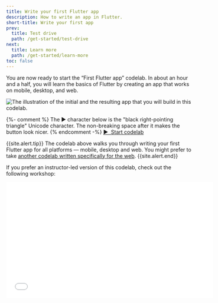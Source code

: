 ```yaml
---
title: Write your first Flutter app
description: How to write an app in Flutter.
short-title: Write your first app
prev:
  title: Test drive
  path: /get-started/test-drive
next:
  title: Learn more
  path: /get-started/learn-more
toc: false
---
```


You are now ready to start the “First Flutter app” codelab.
In about an hour and a half,
you will learn the basics of Flutter
by creating an app
that works on mobile, desktop, and web.

<div class="juicy-button-container">
  <img src="/assets/images/docs/get-started/codelab-goal-background.jpg" alt="The illustration of the initial and the resulting app that you will build in this codelab.">

  {%- comment %}
    The &#9654; character below is the "black right-pointing triangle"
    Unicode character.
    The non-breaking space after it makes the button look nicer.
  {% endcomment -%}
  <a class="btn btn-primary"
     target="_blank"
     href="https://codelabs.developers.google.com/codelabs/flutter-codelab-first">
    &#9654;&nbsp; Start codelab
  </a>

</div>

{{site.alert.tip}}
  The codelab above walks you through writing your first Flutter
  app for all platforms &mdash; mobile, desktop and web.
  You might prefer to take
  [another codelab written specifically for the web][codelab-web].
{{site.alert.end}}

[codelab-web]: {{site.url}}/get-started/codelab-web


If you prefer an instructor-led version of this codelab,
check out the following workshop:

<iframe width="560" height="315" src="{{site.youtube-site}}/embed/8sAyPDLorek" title="YouTube video player" frameborder="0" allow="accelerometer; autoplay; clipboard-write; encrypted-media; gyroscope; picture-in-picture" allowfullscreen></iframe>
